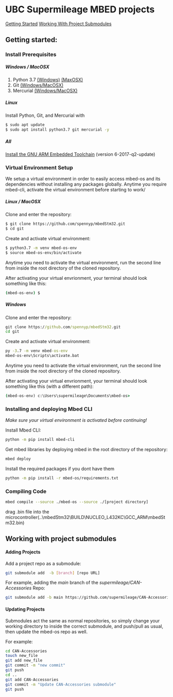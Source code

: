 # UBC Supermileage MBED projects
[Getting Started](#Getting-started)
[Working With Project Submodules](#Working-With-Project-Submodules)
## Getting started:
### Install Prerequisites
##### Windows / MacOSX
1. Python 3.7 [(Windows)](https://www.python.org/downloads/windows/) [(MaxOSX)](https://www.python.org/downloads/mac-osx/)
2. Git [(Windows/MacOSX)](https://git-scm.com/downloads)
3. Mercurial [(Windows/MacOSX)](https://www.mercurial-scm.org/downloads)
##### Linux
Install Python, Git, and Mercurial with
```sh
$ sudo apt update
$ sudo apt install python3.7 git mercurial -y
```
##### All
[Install the GNU ARM Embedded Toolchain](https://developer.arm.com/tools-and-software/open-source-software/developer-tools/gnu-toolchain/gnu-rm/downloads) (version 6-2017-q2-update)
### Virtual Environment Setup
We setup a virtual environment in order to easily access mbed-os and its dependencies without installing any packages globally. Anytime you require mbed-cli, activate the virtual environment before starting to work/
##### Linux / MacOSX
Clone and enter the repository:
```sh
$ git clone https://github.com/spennyp/mbedStm32.git
$ cd git
```
Create and activate virtual environment:
```sh
$ python3.7 -m venv mbed-os-env
$ source mbed-os-env/bin/activate
```
Anytime you need to activate the virtual environment, run the second line from inside the root directory of the cloned repository.

After activating your virtual envrionment, your terminal should look something like this:
```sh
(mbed-os-env) $
```
##### Windows
Clone and enter the repository:
```cmd
git clone https://github.com/spennyp/mbedStm32.git
cd git
```
Create and activate virtual environment:
```cmd
py -3.7 -m venv mbed-os-env
mbed-os-env\Scripts\activate.bat
```
Anytime you need to activate the virtual environment, run the second line from inside the root directory of the cloned repository.

After activating your virtual envrionment, your terminal should look something like this (with a different path):
```cmd
(mbed-os-env) c:\Users\supermileage\Documents\mbed-os>
```
### Installing and deploying Mbed CLI
*Make sure your virtual environment is activated before continuing!*

Install Mbed CLI:
```sh
python -m pip install mbed-cli 
```
Get mbed libraries by deploying mbed in the root directory of the repository:
```sh
mbed deploy
```
Install the required packages if you dont have them
```sh
python -m pip install -r mbed-os/requirements.txt
```
### Compiling Code
```sh
mbed compile --source ./mbed-os --source ./[project directory]
```
drag .bin file into the microcontroller(⁨..\mbedStm32⁩\BUILD⁩\NUCLEO_L432KC⁩\GCC_ARM\mbedStm32.bin)

## Working with project submodules
#### Adding Projects
Add a project repo as a submodule:
```sh
git submodule add  -b [branch] [repo URL]
```
For example, adding the *main* branch of the *supermileage/CAN-Accessories* Repo:
```sh
git submodule add -b main https://github.com/supermileage/CAN-Accessories.git
```

#### Updating Projects
Submodules act the same as normal repositories, so simply change your working directory to inside the 
correct submodule, and push/pull as usual, then update the mbed-os repo as well.

For example:
```sh
cd CAN-Accessories
touch new_file
git add new_file
git commit -m "new commit"
git push
cd ..
git add CAN-Accessories
git commit -m "Update CAN-Accessories submodule"
git push
```